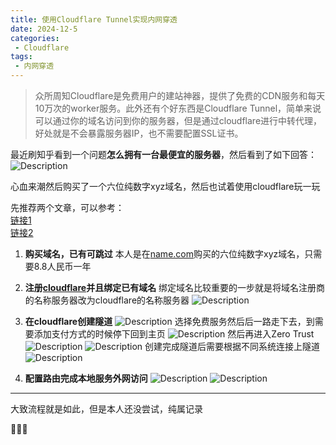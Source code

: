 ```yaml
---
title: 使用Cloudflare Tunnel实现内网穿透
date: 2024-12-5
categories:
 - Cloudflare
tags:
 - 内网穿透
---
```


> 众所周知Cloudflare是免费用户的建站神器，提供了免费的CDN服务和每天10万次的worker服务。此外还有个好东西是Cloudflare Tunnel，简单来说可以通过你的域名访问到你的服务器，但是通过cloudflare进行中转代理，好处就是不会暴露服务器IP，也不需要配置SSL证书。

最近刷知乎看到一个问题**怎么拥有一台最便宜的服务器**，然后看到了如下回答：  
![Description](https://cdn.jsdelivr.net/gh/Zgrowth/image@master/20241205/image.1vyp3lnzjb.png)

心血来潮然后购买了一个六位纯数字xyz域名，然后也试着使用cloudflare玩一玩

先推荐两个文章，可以参考：  
[链接1](https://blog.csdn.net/2201_75737040/article/details/139777679)  
[链接2](https://liuhouliang.com/post/cloudflare_tunnel/)  

1. **购买域名，已有可跳过**
本人是在[name.com](https://www.name.com/)购买的六位纯数字xyz域名，只需要8.8人民币一年

2. **注册[cloudflare](https://cloudflare.com/)并且绑定已有域名**
绑定域名比较重要的一步就是将域名注册商的名称服务器改为cloudflare的名称服务器
![Description](https://cdn.jsdelivr.net/gh/Zgrowth/image@master/20241205/image.3uuvty4qb2.webp)

3. **在cloudflare创建隧道**
![Description](https://cdn.jsdelivr.net/gh/Zgrowth/image@master/20241205/image.6f0q6lhldb.webp)
选择免费服务然后后一路走下去，到需要添加支付方式的时候停下回到主页
![Description](https://cdn.jsdelivr.net/gh/Zgrowth/image@master/20241205/image.83a33s97y3.webp)
然后再进入Zero Trust
![Description](https://cdn.jsdelivr.net/gh/Zgrowth/image@master/20241205/image.3uuvtynp52.webp)
![Description](https://cdn.jsdelivr.net/gh/Zgrowth/image@master/20241205/image.1e8nf1hwln.webp)
创建完成隧道后需要根据不同系统连接上隧道
![Description](https://cdn.jsdelivr.net/gh/Zgrowth/image@master/20241205/image.491bktyxrx.webp)

4. **配置路由完成本地服务外网访问**
![Description](https://cdn.jsdelivr.net/gh/Zgrowth/image@master/20241205/image.esk1vjmig.webp)
![Description](https://cdn.jsdelivr.net/gh/Zgrowth/image@master/20241205/image.9dd0a4570n.webp)

------------------------------------

大致流程就是如此，但是本人还没尝试，纯属记录

🤤🤤🤤


